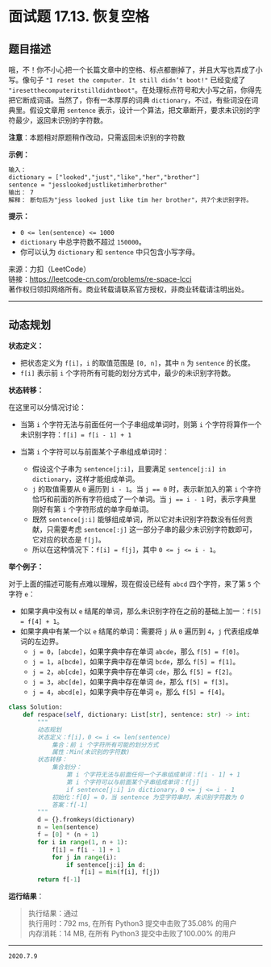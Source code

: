 # 面试题 17.13. 恢复空格

## 题目描述

哦，不！你不小心把一个长篇文章中的空格、标点都删掉了，并且大写也弄成了小写。像句子 `"I reset the computer. It still didn’t boot!"` 已经变成了 `"iresetthecomputeritstilldidntboot"`。在处理标点符号和大小写之前，你得先把它断成词语。当然了，你有一本厚厚的词典 `dictionary`，不过，有些词没在词典里。假设文章用 `sentence` 表示，设计一个算法，把文章断开，要求未识别的字符最少，返回未识别的字符数。

**注意**：本题相对原题稍作改动，只需返回未识别的字符数

**示例：**

```txt
输入：
dictionary = ["looked","just","like","her","brother"]
sentence = "jesslookedjustliketimherbrother"
输出： 7
解释： 断句后为"jess looked just like tim her brother"，共7个未识别字符。
```

**提示：**

- `0 <= len(sentence) <= 1000`
- `dictionary` 中总字符数不超过 `150000`。
- 你可以认为 `dictionary` 和 `sentence` 中只包含小写字母。

来源：力扣（LeetCode）  
链接：<https://leetcode-cn.com/problems/re-space-lcci>  
著作权归领扣网络所有。商业转载请联系官方授权，非商业转载请注明出处。

---

## 动态规划

**状态定义：**

- 把状态定义为 `f[i]`，`i` 的取值范围是 `[0, n]`，其中 `n` 为 `sentence` 的长度。
- `f[i]` 表示前 `i` 个字符所有可能的划分方式中，最少的未识别字符数。

**状态转移：**

在这里可以分情况讨论：

- 当第 `i` 个字符无法与前面任何一个子串组成单词时，则第 `i` 个字符将算作一个未识别字符：`f[i] = f[i - 1] + 1`
- 当第 `i` 个字符可以与前面某个子串组成单词时：

  - 假设这个子串为 `sentence[j:i]`，且要满足 `sentence[j:i] in dictionary`，这样才能组成单词。
  - `j` 的取值需要从 `0` 遍历到 `i - 1`。当 `j == 0` 时，表示新加入的第 `i` 个字符恰巧和前面的所有字符组成了一个单词。当 `j == i - 1` 时，表示字典里刚好有第 `i` 个字符形成的单字母单词。
  - 既然 `sentence[j:i]` 能够组成单词，所以它对未识别字符数没有任何贡献，只需要考虑 `sentence[:j]` 这一部分子串的最少未识别字符数即可，它对应的状态是 `f[j]`。
  - 所以在这种情况下：`f[i] = f[j]`，其中 `0 <= j <= i - 1`。

**举个例子：**

对于上面的描述可能有点难以理解，现在假设已经有 `abcd` 四个字符，来了第 `5` 个字符 `e`：

- 如果字典中没有以 `e` 结尾的单词，那么未识别字符在之前的基础上加一：`f[5] = f[4] + 1`。
- 如果字典中有某一个以 `e` 结尾的单词：需要将 `j` 从 `0` 遍历到 `4`，`j` 代表组成单词的左边界。
  - `j = 0`，`[abcde]`，如果字典中存在单词 `abcde`，那么 `f[5] = f[0]`。
  - `j = 1`，`a[bcde]`，如果字典中存在单词 `bcde`，那么 `f[5] = f[1]`。
  - `j = 2`，`ab[cde]`，如果字典中存在单词 `cde`，那么 `f[5] = f[2]`。
  - `j = 3`，`abc[de]`，如果字典中存在单词 `de`，那么 `f[5] = f[3]`。
  - `j = 4`，`abcd[e]`，如果字典中存在单词 `e`，那么 `f[5] = f[4]`。

```python
class Solution:
    def respace(self, dictionary: List[str], sentence: str) -> int:
        """
        动态规划
        状态定义：f[i]，0 <= i <= len(sentence)
            集合：前 i 个字符所有可能的划分方式
            属性：Min(未识别的字符数)
        状态转移：
            集合划分：
                第 i 个字符无法与前面任何一个子串组成单词：f[i - 1] + 1
                第 i 个字符可以与前面某个子串组成单词：f[j]
                if sentence[j:i] in dictionary，0 <= j <= i - 1
            初始化：f[0] = 0，当 sentence 为空字符串时，未识别字符数为 0
            答案：f[-1]
        """
        d = {}.fromkeys(dictionary)
        n = len(sentence)
        f = [0] * (n + 1)
        for i in range(1, n + 1):
            f[i] = f[i - 1] + 1
            for j in range(i):
                if sentence[j:i] in d:
                    f[i] = min(f[i], f[j])
        return f[-1]
```

**运行结果**：

> 执行结果：通过  
> 执行用时：792 ms, 在所有 Python3 提交中击败了35.08% 的用户  
> 内存消耗：14 MB, 在所有 Python3 提交中击败了100.00% 的用户

---

`2020.7.9`
